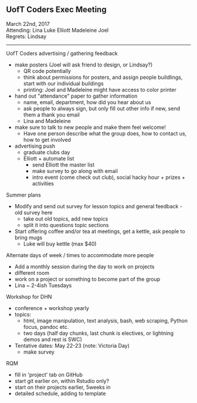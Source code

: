 ## UofT Coders Exec Meeting  
March 22nd, 2017  
Attending: Lina Luke Elliott Madeleine Joel  
Regrets: Lindsay  

------

UofT Coders advertising / gathering feedback
- make posters (Joel will ask friend to design, or Lindsay?)
  - QR code potentially
  - think about permissions for posters, and assign people buildlings, start with our individual buildings
  - printing: Joel and Madeleine might have access to color printer
- hand out "attendance" paper to gather information
  - name, email, department, how did you hear about us
  - ask people to always sign, but only fill out other info if new, send them a thank you email
  - Lina and Madeleine
- make sure to talk to new people and make them feel welcome!
  - Have one person describe what the group does, how to contact us, how to get involved
- advertising push
  - graduate clubs day
  - Elliott + automate list
    - send Elliott the master list
    - make survey to go along with email
    - intro event (come check out club), social hacky hour + prizes + activities

Summer plans
- Modify and send out survey for lesson topics and general feedback - old survey here
  - take out old topics, add new topics
  - split it into questions topic sections
- Start offering coffee and/or tea at meetings, get a kettle, ask people to bring mugs
  - Luke will buy kettle (max $40)

Alternate days of week / times to accommodate more people
- Add a monthly session during the day to work on projects
- different room
- work on a project or something to become part of the group
- Lina ~ 2-4ish Tuesdays

Workshop for DHN
- conference + workshop yearly
- topics:
  - html, image manipulation, text analysis, bash, web scraping, Python focus, pandoc etc.
  - two days (half day chunks, last chunk is electives, or lightning demos and rest is SWC)
- Tentative dates: May 22-23 (note: Victoria Day)
  - make survey

RQM
- fill in 'project' tab on GitHub
- start git earlier on, within Rstudio only?
- start on their projects earlier, 5weeks in
- detailed schedule, adding to template
